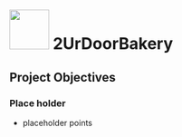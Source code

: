 # <a href='https://github.com/jun383914/2UrDoorBakery/tree/master/2UrDoorBakery/2UrDoorBakery'><img src='https://zhwebproject.blob.core.windows.net/files/BakeryLogo.PNG' height='70'/></a> 2UrDoorBakery
## Project Objectives


### Place holder
- placeholder points
